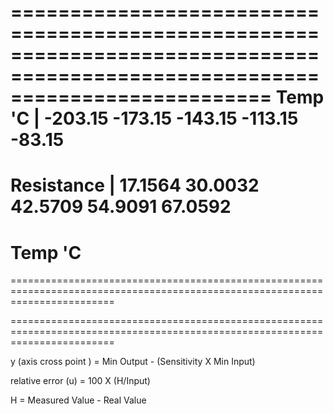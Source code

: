 ==============================================================================================================================
Temp 'C     |  -203.15    -173.15    -143.15     -113.15    -83.15
==============================================================================================================================
Resistance  |  17.1564     30.0032    42.5709      54.9091    67.0592
==============================================================================================================================
Temp 'C
==============================================================================================================================

==============================================================================================================================

==============================================================================================================================



y (axis cross point ) = Min Output - (Sensitivity X Min Input)

relative error (u) = 100 X (H/Input)

H = Measured Value - Real Value
